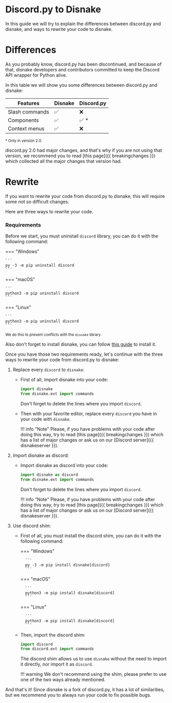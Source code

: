 # Discord.py to Disnake

In this guide we will try to explain the differences between discord.py and disnake, and ways to rewrite your code to disnake.

# Differences

As you probably know, discord.py has been discontinued, and because of that, disnake developers and contributors committed to keep the Discord API wrapper for Python alive.

In this table we will show you some differences between discord.py and disnake:

| Features       | Disnake            | Discord.py           |
| -------------- | ------------------ | -------------------  |
| Slash commands | :white_check_mark: | :x:                  |
| Components     | :white_check_mark: | :white_check_mark: * |
| Context menus  | :white_check_mark: | :x:                  |

<sup>\* Only in version 2.0.</sup>

discord.py 2.0 had major changes, and that's why if you are not using that version, we recommend you to read [this page]({{ breakingchanges }}) which collected all the major changes that version had.

# Rewrite

If you want to rewrite your code from discord.py to disnake, this will require some not so difficult changes.

Here are three ways to rewrite your code.

### Requirements 

Before we start, you must uninstall `discord` library, you can do it with the following command:

=== "Windows"

    ```
    py -3 -m pip uninstall discord
    ```

=== "macOS"

    ```
    python3 -m pip uninstall discord
    ```

=== "Linux"

    ```
    python3 -m pip uninstall discord
    ```

<sup>We do this to prevent conflicts with the `disnake` library.</sup>

Also don't forget to install disnake, you can follow [this guide](000-prerequisites/001-installing-python.md#installing-disnake) to install it.

Once you have those two requirements ready, let's continue with the three ways to rewrite your code from discord.py to disnake:

1. Replace every `discord` to `disnake`:

    * First of all, import disnake into your code:

        ```py
        import disnake
        from disnake.ext import commands
        ```

        Don't forget to delete the lines where you import `discord`.

    * Then with your favorite editor, replace every `discord` you have in your code with `disnake`.

        !!! info "Note"
            Please, if you have problems with your code after doing this way, try to read [this page]({{ breakingchanges }}) which has a list of major changes or ask us on our [Discord server]({{ disnakeserver }}).

2. Import disnake as discord:

    * Import disnake as discord into your code:

        ```py
        import disnake as discord
        from disnake.ext import commands
        ```

        Don't forget to delete the lines where you import `discord`.

        !!! info "Note"
            Please, if you have problems with your code after doing this way, try to read [this page]({{ breakingchanges }}) which has a list of major changes or ask us on our [Discord server]({{ disnakeserver }}).

3. Use discord shim:

    * First of all, you must install the discord shim, you can do it with the following command:

        === "Windows"

            ```
            py -3 -m pip install disnake[discord]
            ```

        === "macOS"

            ```
            python3 -m pip install disnake[discord]
            ```

        === "Linux"

            ```
            python3 -m pip install disnake[discord]
            ```

    * Then, import the discord shim:

        ```py
        import discord
        from discord.ext import commands
        ```

        The discord shim allows us to use `disnake` without the need to import it directly, nor import it as `discord`.

        !!! warning
            We don't recommend using the shim, please prefer to use one of the two ways already mentioned.

And that's it! Since disnake is a fork of discord.py, it has a lot of similarities, but we recommend you to always run your code to fix possible bugs.
